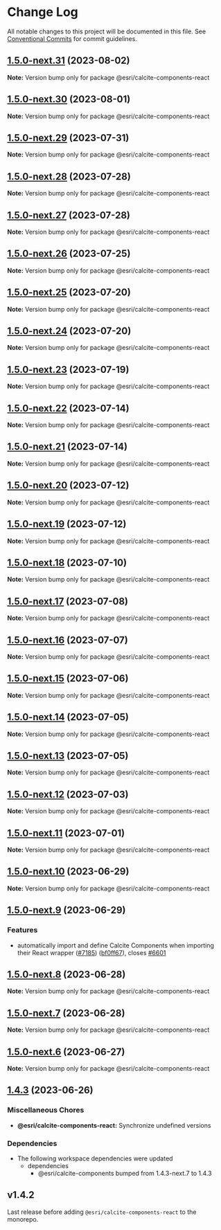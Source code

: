 # Change Log

All notable changes to this project will be documented in this file.
See [Conventional Commits](https://conventionalcommits.org) for commit guidelines.

## [1.5.0-next.31](https://github.com/Esri/calcite-design-system/compare/@esri/calcite-components-react@1.5.0-next.30...@esri/calcite-components-react@1.5.0-next.31) (2023-08-02)

**Note:** Version bump only for package @esri/calcite-components-react

## [1.5.0-next.30](https://github.com/Esri/calcite-design-system/compare/@esri/calcite-components-react@1.5.0-next.29...@esri/calcite-components-react@1.5.0-next.30) (2023-08-01)

**Note:** Version bump only for package @esri/calcite-components-react

## [1.5.0-next.29](https://github.com/Esri/calcite-design-system/compare/@esri/calcite-components-react@1.5.0-next.28...@esri/calcite-components-react@1.5.0-next.29) (2023-07-31)

**Note:** Version bump only for package @esri/calcite-components-react

## [1.5.0-next.28](https://github.com/Esri/calcite-design-system/compare/@esri/calcite-components-react@1.5.0-next.27...@esri/calcite-components-react@1.5.0-next.28) (2023-07-28)

**Note:** Version bump only for package @esri/calcite-components-react

## [1.5.0-next.27](https://github.com/Esri/calcite-design-system/compare/@esri/calcite-components-react@1.5.0-next.26...@esri/calcite-components-react@1.5.0-next.27) (2023-07-28)

**Note:** Version bump only for package @esri/calcite-components-react

## [1.5.0-next.26](https://github.com/Esri/calcite-design-system/compare/@esri/calcite-components-react@1.5.0-next.25...@esri/calcite-components-react@1.5.0-next.26) (2023-07-25)

**Note:** Version bump only for package @esri/calcite-components-react

## [1.5.0-next.25](https://github.com/Esri/calcite-design-system/compare/@esri/calcite-components-react@1.5.0-next.24...@esri/calcite-components-react@1.5.0-next.25) (2023-07-20)

**Note:** Version bump only for package @esri/calcite-components-react

## [1.5.0-next.24](https://github.com/Esri/calcite-design-system/compare/@esri/calcite-components-react@1.5.0-next.23...@esri/calcite-components-react@1.5.0-next.24) (2023-07-20)

**Note:** Version bump only for package @esri/calcite-components-react

## [1.5.0-next.23](https://github.com/Esri/calcite-design-system/compare/@esri/calcite-components-react@1.5.0-next.22...@esri/calcite-components-react@1.5.0-next.23) (2023-07-19)

**Note:** Version bump only for package @esri/calcite-components-react

## [1.5.0-next.22](https://github.com/Esri/calcite-design-system/compare/@esri/calcite-components-react@1.5.0-next.21...@esri/calcite-components-react@1.5.0-next.22) (2023-07-14)

**Note:** Version bump only for package @esri/calcite-components-react

## [1.5.0-next.21](https://github.com/Esri/calcite-design-system/compare/@esri/calcite-components-react@1.5.0-next.20...@esri/calcite-components-react@1.5.0-next.21) (2023-07-14)

**Note:** Version bump only for package @esri/calcite-components-react

## [1.5.0-next.20](https://github.com/Esri/calcite-design-system/compare/@esri/calcite-components-react@1.5.0-next.19...@esri/calcite-components-react@1.5.0-next.20) (2023-07-12)

**Note:** Version bump only for package @esri/calcite-components-react

## [1.5.0-next.19](https://github.com/Esri/calcite-design-system/compare/@esri/calcite-components-react@1.5.0-next.18...@esri/calcite-components-react@1.5.0-next.19) (2023-07-12)

**Note:** Version bump only for package @esri/calcite-components-react

## [1.5.0-next.18](https://github.com/Esri/calcite-design-system/compare/@esri/calcite-components-react@1.5.0-next.17...@esri/calcite-components-react@1.5.0-next.18) (2023-07-10)

**Note:** Version bump only for package @esri/calcite-components-react

## [1.5.0-next.17](https://github.com/Esri/calcite-design-system/compare/@esri/calcite-components-react@1.5.0-next.16...@esri/calcite-components-react@1.5.0-next.17) (2023-07-08)

**Note:** Version bump only for package @esri/calcite-components-react

## [1.5.0-next.16](https://github.com/Esri/calcite-design-system/compare/@esri/calcite-components-react@1.5.0-next.15...@esri/calcite-components-react@1.5.0-next.16) (2023-07-07)

**Note:** Version bump only for package @esri/calcite-components-react

## [1.5.0-next.15](https://github.com/Esri/calcite-design-system/compare/@esri/calcite-components-react@1.5.0-next.14...@esri/calcite-components-react@1.5.0-next.15) (2023-07-06)

**Note:** Version bump only for package @esri/calcite-components-react

## [1.5.0-next.14](https://github.com/Esri/calcite-design-system/compare/@esri/calcite-components-react@1.5.0-next.13...@esri/calcite-components-react@1.5.0-next.14) (2023-07-05)

**Note:** Version bump only for package @esri/calcite-components-react

## [1.5.0-next.13](https://github.com/Esri/calcite-design-system/compare/@esri/calcite-components-react@1.5.0-next.12...@esri/calcite-components-react@1.5.0-next.13) (2023-07-05)

**Note:** Version bump only for package @esri/calcite-components-react

## [1.5.0-next.12](https://github.com/Esri/calcite-design-system/compare/@esri/calcite-components-react@1.5.0-next.11...@esri/calcite-components-react@1.5.0-next.12) (2023-07-03)

**Note:** Version bump only for package @esri/calcite-components-react

## [1.5.0-next.11](https://github.com/Esri/calcite-design-system/compare/@esri/calcite-components-react@1.5.0-next.10...@esri/calcite-components-react@1.5.0-next.11) (2023-07-01)

**Note:** Version bump only for package @esri/calcite-components-react

## [1.5.0-next.10](https://github.com/Esri/calcite-design-system/compare/@esri/calcite-components-react@1.5.0-next.9...@esri/calcite-components-react@1.5.0-next.10) (2023-06-29)

**Note:** Version bump only for package @esri/calcite-components-react

## [1.5.0-next.9](https://github.com/Esri/calcite-design-system/compare/@esri/calcite-components-react@1.5.0-next.8...@esri/calcite-components-react@1.5.0-next.9) (2023-06-29)

### Features

- automatically import and define Calcite Components when importing their React wrapper ([#7185](https://github.com/Esri/calcite-design-system/issues/7185)) ([bf0ff67](https://github.com/Esri/calcite-design-system/commit/bf0ff6737f882005f925031171ae9c9d57b41579)), closes [#6601](https://github.com/Esri/calcite-design-system/issues/6601)

## [1.5.0-next.8](https://github.com/Esri/calcite-design-system/compare/@esri/calcite-components-react@1.5.0-next.7...@esri/calcite-components-react@1.5.0-next.8) (2023-06-28)

**Note:** Version bump only for package @esri/calcite-components-react

## [1.5.0-next.7](https://github.com/Esri/calcite-design-system/compare/@esri/calcite-components-react@1.5.0-next.6...@esri/calcite-components-react@1.5.0-next.7) (2023-06-28)

**Note:** Version bump only for package @esri/calcite-components-react

## [1.5.0-next.6](https://github.com/Esri/calcite-design-system/compare/@esri/calcite-components-react@1.4.3...@esri/calcite-components-react@1.5.0-next.6) (2023-06-27)

**Note:** Version bump only for package @esri/calcite-components-react

## [1.4.3](https://github.com/Esri/calcite-design-system/compare/@esri/calcite-components-react@1.4.2...@esri/calcite-components-react@1.4.3) (2023-06-26)

### Miscellaneous Chores

- **@esri/calcite-components-react:** Synchronize undefined versions

### Dependencies

- The following workspace dependencies were updated
  - dependencies
    - @esri/calcite-components bumped from 1.4.3-next.7 to 1.4.3

## v1.4.2

Last release before adding `@esri/calcite-components-react` to the monorepo.
